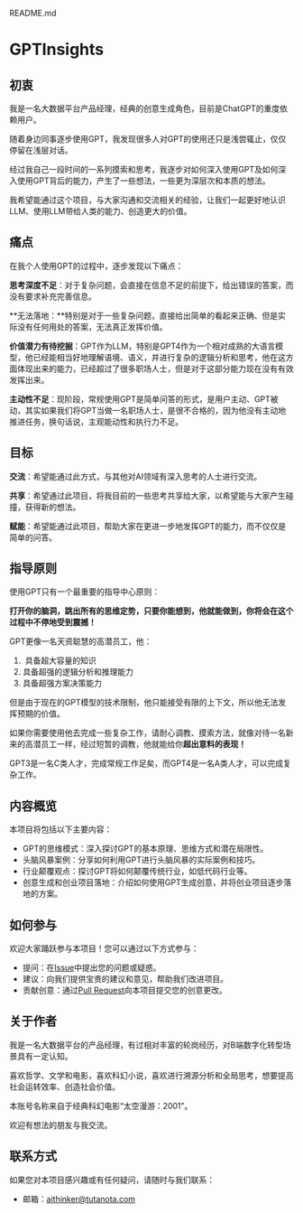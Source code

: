 README.md

# GPTInsights

## 初衷

我是一名大数据平台产品经理，经典的创意生成角色，目前是ChatGPT的重度依赖用户。

随着身边同事逐步使用GPT，我发现很多人对GPT的使用还只是浅尝辄止，仅仅停留在浅层对话。

经过我自己一段时间的一系列摸索和思考，我逐步对如何深入使用GPT及如何深入使用GPT背后的能力，产生了一些想法，一些更为深层次和本质的想法。

我希望能通过这个项目，与大家沟通和交流相关的经验，让我们一起更好地认识LLM、使用LLM带给人类的能力、创造更大的价值。

## 痛点

在我个人使用GPT的过程中，逐步发现以下痛点：

**思考深度不足**：对于复杂问题，会直接在信息不足的前提下，给出错误的答案，而没有要求补充完善信息。

**无法落地：**特别是对于一些复杂问题，直接给出简单的看起来正确、但是实际没有任何用处的答案，无法真正发挥价值。

**价值潜力有待挖掘**：GPT作为LLM，特别是GPT4作为一个相对成熟的大语言模型，他已经能相当好地理解语境、语义，并进行复杂的逻辑分析和思考，他在这方面体现出来的能力，已经超过了很多职场人士，但是对于这部分能力现在没有有效发挥出来。

**主动性不足**：现阶段，常规使用GPT是简单问答的形式，是用户主动、GPT被动，其实如果我们将GPT当做一名职场人士，是很不合格的，因为他没有主动地推进任务，换句话说，主观能动性和执行力不足。

## 目标

**交流**：希望能通过此方式，与其他对AI领域有深入思考的人士进行交流。

**共享**：希望通过此项目，将我目前的一些思考共享给大家，以希望能与大家产生碰撞，获得新的想法。

**赋能**：希望能通过此项目，帮助大家在更进一步地发挥GPT的能力，而不仅仅是简单的问答。

## 指导原则

使用GPT只有一个最重要的指导中心原则：

**打开你的脑洞，跳出所有的思维定势，只要你能想到，他就能做到，你将会在这个过程中不停地受到震撼！**

GPT更像一名天资聪慧的高潜员工，他：

1. ​	具备超大容量的知识
2. 具备超强的逻辑分析和推理能力
3. 具备超强方案决策能力

但是由于现在的GPT模型的技术限制，他只能接受有限的上下文，所以他无法发挥预期的价值。

如果你需要使用他去完成一些复杂工作，请耐心调教、摸索方法，就像对待一名新来的高潜员工一样，经过短暂的调教，他就能给你**超出意料的表现！**

GPT3是一名C类人才，完成常规工作足矣，而GPT4是一名A类人才，可以完成复杂工作。

## 内容概览

本项目将包括以下主要内容：

- GPT的思维模式：深入探讨GPT的基本原理、思维方式和潜在局限性。
- 头脑风暴案例：分享如何利用GPT进行头脑风暴的实际案例和技巧。
- 行业颠覆观点：探讨GPT将如何颠覆传统行业，如低代码行业等。
- 创意生成和创业项目落地：介绍如何使用GPT生成创意，并将创业项目逐步落地的方案。

## 如何参与

欢迎大家踊跃参与本项目！您可以通过以下方式参与：

- 提问：在[Issue](https://github.com/your_username/chatgpt-best-practices/issues)中提出您的问题或疑惑。
- 建议：向我们提供宝贵的建议和意见，帮助我们改进项目。
- 贡献创意：通过[Pull Request](https://github.com/your_username/chatgpt-best-practices/pulls)向本项目提交您的创意更改。

## 关于作者

我是一名大数据平台的产品经理，有过相对丰富的轮岗经历，对B端数字化转型场景具有一定认知。

喜欢哲学、文学和电影，喜欢科幻小说，喜欢进行溯源分析和全局思考，想要提高社会运转效率、创造社会价值。

本账号名称来自于经典科幻电影“太空漫游：2001”。

欢迎有想法的朋友与我交流。

## 联系方式

如果您对本项目感兴趣或有任何疑问，请随时与我们联系：

- 邮箱：aithinker@tutanota.com
